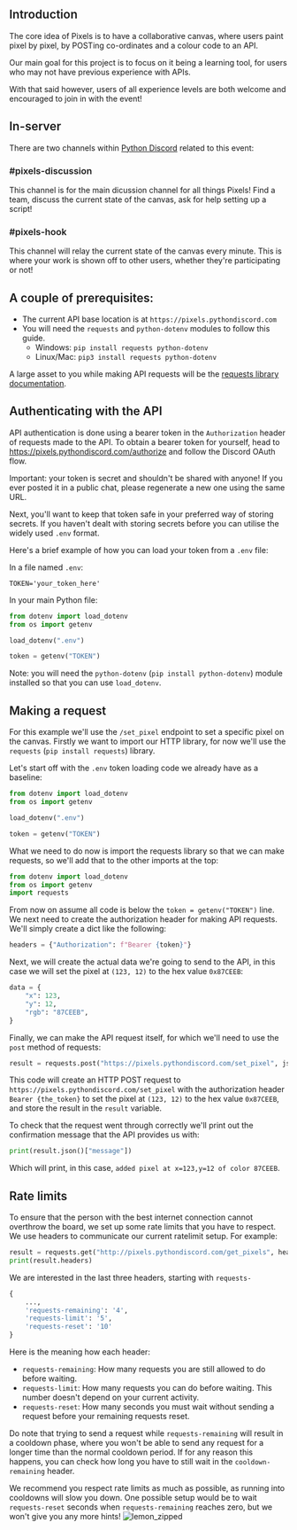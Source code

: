 <h2 style="color: var(--burple);font-weight: 600;">Introduction</h2>

The core idea of Pixels is to have a collaborative canvas, where users paint pixel by pixel, by POSTing co-ordinates and a colour code to an API.

Our main goal for this project is to focus on it being a learning tool, for users who may not have previous experience with APIs.

With that said however, users of all experience levels are both welcome and encouraged to join in with the event!

<h2 style="color: var(--burple);font-weight: 600;">In-server</h2>

There are two channels within [Python Discord](https://discord.gg/python) related to this event:
<h3 style="color: var(--burple);font-weight: 600;">#pixels-discussion</h3>
This channel is for the main dicussion channel for all things Pixels! Find a team, discuss the current state of the canvas, ask for help setting up a script!

<h3 style="color: var(--burple);font-weight: 600;">#pixels-hook</h3>
This channel will relay the current state of the canvas every minute. This is where your work is shown off to other users, whether they're participating or not!

<h2 style="color: var(--burple);font-weight: 600;">A couple of prerequisites:</h2>

- The current API base location is at `https://pixels.pythondiscord.com`
- You will need the `requests` and `python-dotenv` modules to follow this guide.
    - Windows: `pip install requests python-dotenv`
    - Linux/Mac: `pip3 install requests python-dotenv`

A large asset to you while making API requests will be the [requests library documentation](https://docs.python-requests.org/en/master/).

<h2 style="color: var(--burple);font-weight: 600;">Authenticating with the API</h2>

API authentication is done using a bearer token in the `Authorization` header of requests made to the API. To obtain a bearer token for yourself, head to https://pixels.pythondiscord.com/authorize and follow the Discord OAuth flow.

Important: your token is secret and shouldn't be shared with anyone! If you ever posted it in a public chat, please regenerate a new one using the same URL.

Next, you'll want to keep that token safe in your preferred way of storing secrets. If you haven't dealt with storing secrets before you can utilise the widely used `.env` format.

Here's a brief example of how you can load your token from a `.env` file:

In a file named `.env`:
```
TOKEN='your_token_here'
```

In your main Python file:
```py
from dotenv import load_dotenv
from os import getenv

load_dotenv(".env")

token = getenv("TOKEN")
```

Note: you will need the `python-dotenv` (`pip install python-dotenv`) module installed so that you can use `load_dotenv`.

<h2 style="color: var(--burple);font-weight: 600;">Making a request</h2>

For this example we'll use the `/set_pixel` endpoint to set a specific pixel on the canvas. Firstly we want to import our HTTP library, for now we'll use the `requests` (`pip install requests`) library.

Let's start off with the `.env` token loading code we already have as a baseline:

```py
from dotenv import load_dotenv
from os import getenv

load_dotenv(".env")

token = getenv("TOKEN")
```

What we need to do now is import the requests library so that we can make requests, so we'll add that to the other imports at the top:

```py
from dotenv import load_dotenv
from os import getenv
import requests
```

From now on assume all code is below the `token = getenv("TOKEN")` line. We next need to create the authorization header for making API requests. We'll simply create a dict like the following:

```py
headers = {"Authorization": f"Bearer {token}"}
```

Next, we will create the actual data we're going to send to the API, in this case we will set the pixel at `(123, 12)` to the hex value `0x87CEEB`:

```py
data = {
    "x": 123,
    "y": 12,
    "rgb": "87CEEB",
}
```

Finally, we can make the API request itself, for which we'll need to use the `post` method of requests:

```py
result = requests.post("https://pixels.pythondiscord.com/set_pixel", json=data, headers=headers)
```

This code will create an HTTP POST request to `https://pixels.pythondiscord.com/set_pixel` with the authorization header `Bearer {the_token}` to set the pixel at `(123, 12)` to the hex value `0x87CEEB`, and store the result in the `result` variable.

To check that the request went through correctly we'll print out the confirmation message that the API provides us with:

```py
print(result.json()["message"])
```

Which will print, in this case, `added pixel at x=123,y=12 of color 87CEEB`.

<h2 style="color: var(--burple);font-weight: 600;">Rate limits</h2>

To ensure that the person with the best internet connection cannot overthrow the board, we set up some rate limits that you have to respect.
We use headers to communicate our current ratelimit setup. For example:
```python
result = requests.get("http://pixels.pythondiscord.com/get_pixels", headers=headers)
print(result.headers)
```

We are interested in the last three headers, starting with `requests-`

```python
{
    ...,
    'requests-remaining': '4',
    'requests-limit': '5',
    'requests-reset': '10'
}
```

Here is the meaning how each header:
- `requests-remaining`: How many requests you are still allowed to do before waiting.
- `requests-limit`: How many requests you can do before waiting. This number doesn't depend on your current activity.
- `requests-reset`: How many seconds you must wait without sending a request before your remaining requests reset.

Do note that trying to send a request while `requests-remaining` will result in a cooldown phase, where you won't be able to send any request for a longer time than the normal cooldown period.
If for any reason this happens, you can check how long you have to still wait in the `cooldown-remaining` header.

We recommend you  respect rate limits as much as possible, as running into cooldowns will slow you down.
One possible setup would be to wait `requests-reset` seconds when `requests-remaining` reaches zero, but we won't give you any more hints! ![lemon_zipped](https://cdn.discordapp.com/emojis/762063569793318942.png?v=1&size=16)
